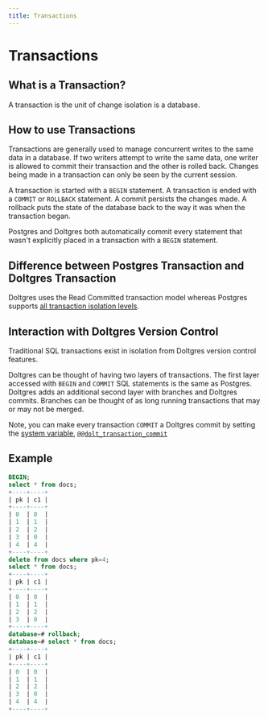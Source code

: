 ```yaml
---
title: Transactions
---
```


# Transactions

## What is a Transaction?

A transaction is the unit of change isolation is a database.

## How to use Transactions

Transactions are generally used to manage concurrent writes to the same data in a database. If two
writers attempt to write the same data, one writer is allowed to commit their transaction and the
other is rolled back. Changes being made in a transaction can only be seen by the current session.

A transaction is started with a `BEGIN` statement. A transaction is ended with a `COMMIT` or
`ROLLBACK` statement. A commit persists the changes made. A rollback puts the state of the database
back to the way it was when the transaction began.

Postgres and Doltgres both automatically commit every statement that wasn't explicitly placed in a
transaction with a `BEGIN` statement.

## Difference between Postgres Transaction and Doltgres Transaction

Doltgres uses the Read Committed transaction model whereas Postgres supports [all transaction
isolation levels](https://www.postgresql.org/docs/current/transaction-iso.html).

## Interaction with Doltgres Version Control

Traditional SQL transactions exist in isolation from Doltgres version control features.

Doltgres can be thought of having two layers of transactions. The first layer accessed with `BEGIN`
and `COMMIT` SQL statements is the same as Postgres. Doltgres adds an additional second layer with
branches and Doltgres commits. Branches can be thought of as long running transactions that may or
may not be merged.

Note, you can make every transaction `COMMIT` a Doltgres commit by setting the [system
variable](./system-variables.md),
[`@@dolt_transaction_commit`](../../reference/sql/version-control/dolt-sysvars.md#dolt_transaction_commit)

## Example

```sql
BEGIN;
select * from docs;
+----+----+
| pk | c1 |
+----+----+
| 0  | 0  |
| 1  | 1  |
| 2  | 2  |
| 3  | 0  |
| 4  | 4  |
+----+----+
delete from docs where pk=4;
select * from docs;
+----+----+
| pk | c1 |
+----+----+
| 0  | 0  |
| 1  | 1  |
| 2  | 2  |
| 3  | 0  |
+----+----+
database=# rollback;
database=# select * from docs;
+----+----+
| pk | c1 |
+----+----+
| 0  | 0  |
| 1  | 1  |
| 2  | 2  |
| 3  | 0  |
| 4  | 4  |
+----+----+
```
